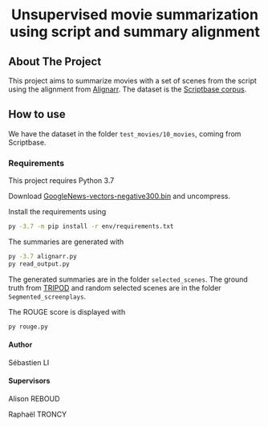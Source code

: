 <h1 align="center">Unsupervised movie summarization using script and summary alignment</h1>

## About The Project
This project aims to summarize movies with a set of scenes from the script using the alignment from [Alignarr](https://github.com/paramitamirza/AligNarr).
The dataset is the [Scriptbase corpus](https://github.com/EdinburghNLP/scriptbase).


## How to use

We have the dataset in the folder `test_movies/10_movies`, coming from Scriptbase.

### Requirements
This project requires Python 3.7

Download [GoogleNews-vectors-negative300.bin](https://s3.amazonaws.com/dl4j-distribution/GoogleNews-vectors-negative300.bin.gz) and uncompress.

Install the requirements using
```sh
py -3.7 -m pip install -r env/requirements.txt
```
The summaries are generated with
```sh
py -3.7 alignarr.py
py read_output.py
```
The generated summaries are in the folder `selected_scenes`. The ground truth from [TRIPOD](https://github.com/ppapalampidi/TRIPOD) and random selected scenes are in the folder `Segmented_screenplays`.


The ROUGE score is displayed with
```sh
py rouge.py
```

#### Author
Sébastien LI

#### Supervisors
Alison REBOUD

Raphaël TRONCY


